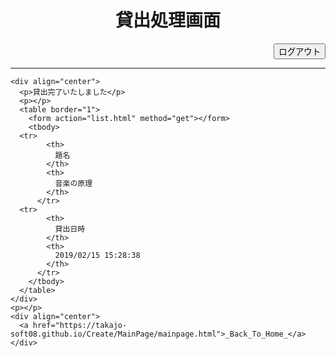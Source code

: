 <html><head>
    <meta http-equiv="content-type" content="text/html; charset=utf-8">
    <title>Lend (Book Management)</title>
  </head>

  <body>
    <div align="center">
      <h1>貸出処理画面</h1>
    </div>  
    <div align="right">
      <input type="submit" value="ログアウト" onclick="logOut()">
    </div>
    <script>
      function logOut(){
      location.href = "https://takajo-soft08.github.io/Create/";      
      }
    </script>
    <hr>
    
    <div align="center">
      <p>貸出完了いたしました</p>
      <p></p>
      <table border="1">
        <form action="list.html" method="get"></form>
        <tbody>
	  <tr>
            <th>
              題名
            </th>
            <th>
              音楽の原理
            </th>
          </tr>
	  <tr>
            <th>
              貸出日時
            </th>
            <th>
              2019/02/15 15:28:38
            </th>
          </tr>
        </tbody>
      </table>
    </div>
    <p></p>  
    <div align="center">
      <a href="https://takajo-soft08.github.io/Create/MainPage/mainpage.html">_Back_To_Home_</a>
    </div>

  



</body></html>
